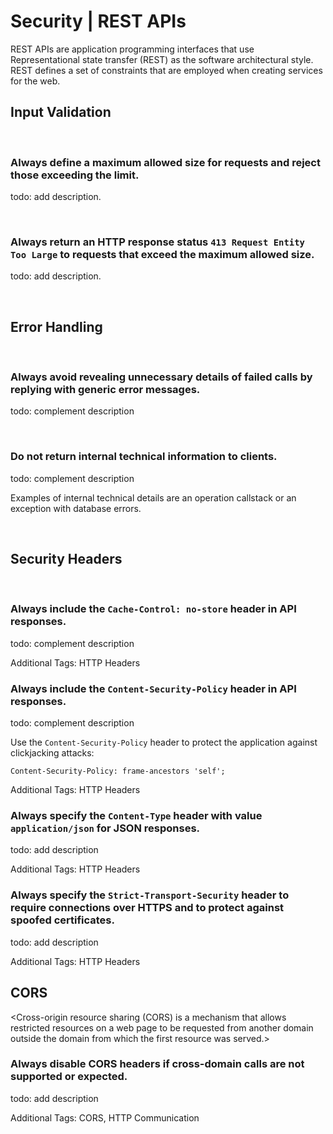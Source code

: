 # Security | REST APIs

REST APIs are application programming interfaces that use Representational state transfer (REST) as the software architectural style. REST defines a set of constraints that are
employed when creating services for the web.
<br>


## Input Validation
<br>


### Always define a maximum allowed size for requests and reject those exceeding the limit.

todo: add description.

<br>


### Always return an HTTP response status `413 Request Entity Too Large` to requests that exceed the maximum allowed size.

todo: add description.

<br>


## Error Handling
<br>


### Always avoid revealing unnecessary details of failed calls by replying with generic error messages.

todo: complement description

<br>


### Do not return internal technical information to clients.

todo: complement description

Examples of internal technical details are an operation callstack or an exception with database errors.

<br>


## Security Headers
<br>

### Always include the `Cache-Control: no-store` header in API responses.

todo: complement description

Additional Tags: HTTP Headers
<br>


### Always include the `Content-Security-Policy` header in API responses.

todo: complement description

Use the `Content-Security-Policy` header to protect the application against clickjacking attacks:

```
Content-Security-Policy: frame-ancestors 'self';
```

Additional Tags: HTTP Headers
<br>


### Always specify the `Content-Type` header with value `application/json` for JSON responses.

todo: add description

Additional Tags: HTTP Headers
<br>


### Always specify the `Strict-Transport-Security` header to require connections over HTTPS and to protect against spoofed certificates.

todo: add description

Additional Tags: HTTP Headers
<br>


## CORS

<Cross-origin resource sharing (CORS) is a mechanism that allows restricted resources on a web page to be requested from another domain outside the domain from which the first
resource was served.>
<br>


### Always disable CORS headers if cross-domain calls are not supported or expected.

todo: add description

Additional Tags: CORS, HTTP Communication
<br>




